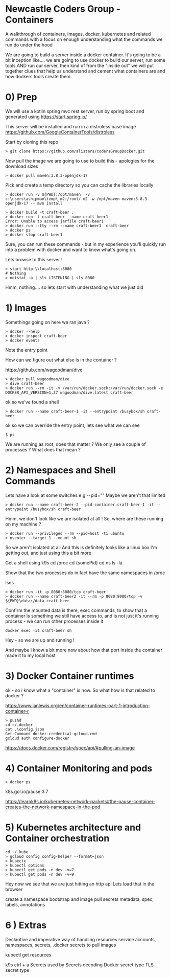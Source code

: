 
# Newcastle Coders Group - Containers

A walkthrough of containers, images, docker, kubernetes and related commands with a focus on enough understanding what the commands we run do under the hood

We are going to build a server inside a docker container. 
It's going to be a bit inception like.... we are going to use docker to build our server, run some tools AND run our server, then kind of from the "inside out" we will put together clues that help us understand and cement what containers are and how dockers tools create them. 

# 0) Prep

We will use a kotlin spring mvc rest server, run by spring boot and generated using 
https://start.spring.io/

This server will be installed and run in a distroless base image  
https://github.com/GoogleContainerTools/distroless

Start by cloning this repo
``` 
> git clone https://github.com/alisters/codersGroupDocker.git
```

Now pull the image we are going to use to build this - apologies for the download sizes
```
> docker pull maven:3.8.3-openjdk-17
```
Pick and create a temp directory so you can cache the libraries locally
```
> docker run -v ${PWD}:/opt/maven  -v c:\users\ashipman\temp\.m2:/root/.m2 -w /opt/maven maven:3.8.3-openjdk-17 -- mvn install
```

```
> docker build -t craft-beer .
> docker run -t craft-beer --name craft-beer1
Error: Unable to access jarfile craft-beer1
> docker run --tty --rm --name craft-beer1  craft-beer
> docker ps
> docker stop craft-beer1
```

Sure, you can run these commands - but in my experience you'll quickly run into a problem with docker and want to know what's going on. 

Lets browse to this server !
``` 
> start http:\\localhost:8080 
# Nothing
> netstat -a | sls LISTENING | sls 8080
```

Hmm, nothing.... so lets start with understanding what we just did

# 1) Images

Somethings going on here we ran java ?

```
> docker --help
> docker inspect craft-beer
> docker events
```

Note the entry point

How can we figure out what else is in the container ?

https://github.com/wagoodman/dive

```
> docker pull wagoodman/dive
> dive craft-beer
> docker run --rm -it -v /var/run/docker.sock:/var/run/docker.sock -e DOCKER_API_VERSION=1.37 wagoodman/dive:latest craft-beer
```

ok so we've found a shell
```
> docker run --name craft-beer-1 -it --entrypoint /busybox/sh craft-beer
```

ok so we can override the entry point, lets see what we can see
```
$ ps
```

We are running as root, does that matter ?
We only see a couple of processes ? What does that mean ?
  

# 2) Namespaces and Shell Commands

Lets have a look at some switches e.g --pid=""
Maybe we aren't that limited

```
> docker run --name craft-beer-2 --pid container:craft-beer-1 -it --entrypoint /busybox/sh craft-beer
```
Hmm, we don't look like we are isolated at all !
So, where are these running on my machine ?  

```
> docker run --privileged --rm --pid=host -ti ubuntu
> nsenter --target 1 --mount sh
```
So we aren't isolated at all
And this is definitely looks like a linux box
I'm getting out, and just using this a bit more

Get a shell using k9s
cd /proc
cd {somePid}
cd ns
ls -la

Show that the two processes do in fact have the same namespaces in /proc

lsns
  

```
> docker run -it -p 8080:8080/tcp craft-beer
> docker run --name craft-beer2 -it --rm -p 8080:8080/tcp -v ${PWD}\data:/data craft-beer
```
Confirm the mounted data is there, exec commands, to show that a container is something we still have access to, and is not just it's running process - we can run other processes inside it
```
docker exec -it craft-beer sh
```

Hey - so we are up and running !

And maybe i know a bit more now about how that port inside the container made it
to my local host
 

# 3) Docker Container runtimes

ok - so i know what a "container" is now. So what how is that related to docker ?

https://www.ianlewis.org/en/container-runtimes-part-1-introduction-container-r


```
> pushd
cd ~/.docker
cat .\config.json
Get-Command docker-credential-gcloud.cmd
gcloud auth configure-docker
```

https://docs.docker.com/registry/spec/api/#pulling-an-image

# 4) Container Monitoring and pods


```
> docker ps
```
k8s.gcr.io/pause:3.7

https://learnk8s.io/kubernetes-network-packets#the-pause-container-creates-the-network-namespace-in-the-pod

# 5) Kubernetes architecture and Container orchestration

```
cd ~/.kube
> gcloud config config-helper --format=json
> kubectx
> kubectl options
> kubectl get pods -n dev -v=7
> kubectl get pods -n dev -v=9
```

Hey now we see that we are just hitting an http api
Lets load that in the browser

create a namespace
bootstrap and image pull secrets
metadata, spec, labels, annotations

# 6 ) Extras

Declaritive and imperative way of handling resources
service accounts, namespaces, secrets, .docker secrets to pull images

kubectl get resources

k9s ctrl + a
Secrets used by
Secrets decoding
Docker secret type
TLS secret type